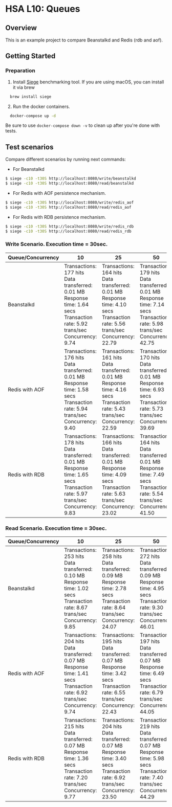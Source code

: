 # HSA L10: Queues

## Overview
This is an example project to compare Beanstalkd and Redis (rdb and aof).

## Getting Started

### Preparation
1. Install [Siege](https://github.com/JoeDog/siege) benchmarking tool. If you are using macOS, you can install it via brew
```bash
  brew install siege
```

2. Run the docker containers.
```bash
  docker-compose up -d
```

Be sure to use ```docker-compose down -v``` to clean up after you're done with tests.

## Test scenarios

Compare different scenarios by running next commands:
* For Beanstalkd
```bash
$ siege -c10 -t30S http://localhost:8080/write/beanstalkd
$ siege -c10 -t30S http://localhost:8080/read/beanstalkd
```
* For Redis with AOF persistence mechanism.
```bash
$ siege -c10 -t30S http://localhost:8080/write/redis_aof
$ siege -c10 -t30S http://localhost:8080/read/redis_aof
```
* For Redis with RDB persistence mechanism.
```bash
$ siege -c10 -t30S http://localhost:8080/write/redis_rdb
$ siege -c10 -t30S http://localhost:8080/read/redis_rdb
```

### Write Scenario. Execution time = 30sec.

| Queue/Concurrency | 10 | 25 | 50 | 100 | 1000 |
|---|---|---|---|---|---|
| Beanstalkd | Transactions: 177 hits<br>Data transferred: 0.01 MB<br>Response time: 1.64 secs<br>Transaction rate: 5.92 trans/sec<br>Concurrency: 9.74 | Transactions: 164 hits<br>Data transferred: 0.01 MB<br>Response time: 4.10 secs<br>Transaction rate: 5.56 trans/sec<br>Concurrency: 22.79 | Transactions: 179 hits<br>Data transferred: 0.01 MB<br>Response time: 7.14 secs<br>Transaction rate: 5.98 trans/sec<br>Concurrency: 42.75 | Transactions: 185 hits<br>Data transferred: 0.01 MB<br>Response time: 11.73 secs<br>Transaction rate: 6.23 trans/sec<br>Concurrency: 73.07 | Transactions: 164 hits<br>Data transferred: 0.01 MB<br>Response time: 16.01 secs<br>Transaction rate: 5.53 trans/sec<br>Concurrency: 88.56 |
| Redis with AOF | Transactions: 176 hits<br>Data transferred: 0.01 MB<br>Response time: 1.58 secs<br>Transaction rate: 5.94 trans/sec<br>Concurrency: 9.40 | Transactions: 161 hits<br>Data transferred: 0.01 MB<br>Response time: 4.16 secs<br>Transaction rate: 5.43 trans/sec<br>Concurrency: 22.59 | Transactions: 170 hits<br>Data transferred: 0.01 MB<br>Response time: 6.93 secs<br>Transaction rate: 5.73 trans/sec<br>Concurrency: 39.69 | Transactions: 166 hits<br>Data transferred: 0.01 MB<br>Response time: 12.31 secs<br>Transaction rate: 5.62 trans/sec<br>Concurrency: 69.14 | Transactions: 157 hits<br>Data transferred: 0.01 MB<br>Response time: 15.28 secs<br>Transaction rate: 5.31 trans/sec<br>Concurrency: 81.11 |
| Redis with RDB | Transactions: 178 hits<br>Data transferred: 0.01 MB<br>Response time: 1.65 secs<br>Transaction rate: 5.97 trans/sec<br>Concurrency: 9.83 | Transactions: 166 hits<br>Data transferred: 0.01 MB<br>Response time: 4.09 secs<br>Transaction rate: 5.63 trans/sec<br>Concurrency: 23.02 | Transactions: 164 hits<br>Data transferred: 0.01 MB<br>Response time: 7.49 secs<br>Transaction rate: 5.54 trans/sec<br>Concurrency: 41.50 | Transactions: 159 hits<br>Data transferred: 0.01 MB<br>Response time: 12.76 secs<br>Transaction rate: 5.38 trans/sec<br>Concurrency: 68.69 | Transactions: 152 hits<br>Data transferred: 0.01 MB<br>Response time: 15.72 secs<br>Transaction rate: 4.94 trans/sec<br>Concurrency: 80.46 |

### Read Scenario. Execution time = 30sec.

| Queue/Concurrency | 10 | 25 | 50 | 100 | 1000 |
|---|---|---|---|---|---|
| Beanstalkd | Transactions: 253 hits<br>Data transferred: 0.10 MB<br>Response time: 1.02 secs<br>Transaction rate: 8.67 trans/sec<br>Concurrency: 9.85 | Transactions: 258 hits<br>Data transferred: 0.09 MB<br>Response time: 2.78 secs<br>Transaction rate: 8.64 trans/sec<br>Concurrency: 24.07 | Transactions: 272 hits<br>Data transferred: 0.09 MB<br>Response time: 4.95 secs<br>Transaction rate: 9.30 trans/sec<br>Concurrency: 46.01 | Transactions: 267 hits<br>Data transferred: 0.09 MB<br>Response time: 8.88 secs<br>Transaction rate: 9.08 trans/sec<br>Concurrency: 80.65 | Transactions: 258 hits<br>Data transferred: 0.07 MB<br>Response time: 15.18 secs<br>Transaction rate: 8.65 trans/sec<br>Concurrency: 140.73 |
| Redis with AOF | Transactions: 204 hits<br>Data transferred: 0.07 MB<br>Response time: 1.41 secs<br>Transaction rate: 6.92 trans/sec<br>Concurrency: 9.74 | Transactions: 195 hits<br>Data transferred: 0.07 MB<br>Response time: 3.42 secs<br>Transaction rate: 6.55 trans/sec<br>Concurrency: 22.43 | Transactions: 197 hits<br>Data transferred: 0.07 MB<br>Response time: 6.49 secs<br>Transaction rate: 6.79 trans/sec<br>Concurrency: 44.05 | Transactions: 244 hits<br>Data transferred: 0.08 MB<br>Response time: 9.79 secs<br>Transaction rate: 8.35 trans/sec<br>Concurrency: 81.73 | Transactions: 233 hits<br>Data transferred: 0.08 MB<br>Response time: 15.32 secs<br>Transaction rate: 7.87 trans/sec<br>Concurrency: 120.60 |
| Redis with RDB | Transactions: 215 hits<br>Data transferred: 0.07 MB<br>Response time: 1.36 secs<br>Transaction rate: 7.20 trans/sec<br>Concurrency: 9.77 | Transactions: 204 hits<br>Data transferred: 0.07 MB<br>Response time: 3.40 secs<br>Transaction rate: 6.92 trans/sec<br>Concurrency: 23.50 | Transactions: 219 hits<br>Data transferred: 0.07 MB<br>Response time: 5.98 secs<br>Transaction rate: 7.40 trans/sec<br>Concurrency: 44.29 | Transactions: 215 hits<br>Data transferred: 0.07 MB<br>Response time: 10.64 secs<br>Transaction rate: 7.32 trans/sec<br>Concurrency: 77.88 | Transactions: 212 hits<br>Data transferred: 0.07 MB<br>Response time: 14.92 secs<br>Transaction rate: 7.16 trans/sec<br>Concurrency: 106.83 |
